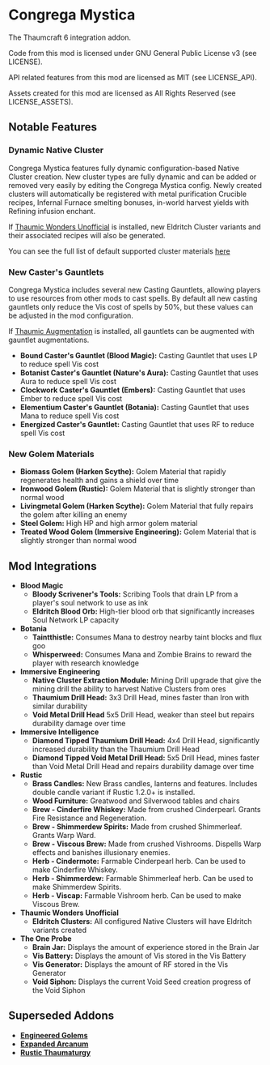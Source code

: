 # Congrega Mystica
The Thaumcraft 6 integration addon.

Code from this mod is licensed under GNU General Public License v3 (see LICENSE).

API related features from this mod are licensed as MIT (see LICENSE_API).

Assets created for this mod are licensed as All Rights Reserved (see LICENSE_ASSETS).

## Notable Features
### Dynamic Native Cluster
Congrega Mystica features fully dynamic configuration-based Native Cluster creation. New cluster types are fully dynamic and can be added or removed very easily by editing the Congrega Mystica config. Newly created clusters will automatically be registered with metal purification Crucible recipes, Infernal Furnace smelting bonuses, in-world harvest yields with Refining infusion enchant. 

If [Thaumic Wonders Unofficial](https://www.curseforge.com/minecraft/mc-mods/thaumic-wonders-unofficial) is installed, new Eldritch Cluster variants and their associated recipes will also be generated.

You can see the full list of default supported cluster materials [here](https://github.com/Elite-Modding-Team/CongregaMystica/blob/main/FEATURES.MD)

### New Caster's Gauntlets
Congrega Mystica includes several new Casting Gauntlets, allowing players to use resources from other mods to cast spells. By default all new casting gauntlets only reduce the Vis cost of spells by 50%, but these values can be adjusted in the mod configuration.

If [Thaumic Augmentation](https://www.curseforge.com/minecraft/mc-mods/thaumic-augmentation) is installed, all gauntlets can be augmented with gauntlet augmentations.

- **Bound Caster's Gauntlet (Blood Magic):** Casting Gauntlet that uses LP to reduce spell Vis cost
- **Botanist Caster's Gauntlet (Nature's Aura):** Casting Gauntlet that uses Aura to reduce spell Vis cost
- **Clockwork Caster's Gauntlet (Embers):** Casting Gauntlet that uses Ember to reduce spell Vis cost
- **Elementium Caster's Gauntlet (Botania):** Casting Gauntlet that uses Mana to reduce spell Vis cost
- **Energized Caster's Gauntlet:** Casting Gauntlet that uses RF to reduce spell Vis cost

### New Golem Materials
- **Biomass Golem (Harken Scythe):** Golem Material that rapidly regenerates health and gains a shield over time
- **Ironwood Golem (Rustic):** Golem Material that is slightly stronger than normal wood
- **Livingmetal Golem (Harken Scythe):** Golem Material that fully repairs the golem after killing an enemy
- **Steel Golem:** High HP and high armor golem material
- **Treated Wood Golem (Immersive Engineering):** Golem Material that is slightly stronger than normal wood

## Mod Integrations
- **Blood Magic**
  - **Bloody Scrivener's Tools:** Scribing Tools that drain LP from a player's soul network to use as ink
  - **Eldritch Blood Orb:** High-tier blood orb that significantly increases Soul Network LP capacity
- **Botania**
  - **Taintthistle:** Consumes Mana to destroy nearby taint blocks and flux goo
  - **Whisperweed:** Consumes Mana and Zombie Brains to reward the player with research knowledge
- **Immersive Engineering**
  - **Native Cluster Extraction Module:** Mining Drill upgrade that give the mining drill the ability to harvest Native Clusters from ores
  - **Thaumium Drill Head:** 3x3 Drill Head, mines faster than Iron with similar durability
  - **Void Metal Drill Head** 5x5 Drill Head, weaker than steel but repairs durability damage over time
- **Immersive Intelligence**
  - **Diamond Tipped Thaumium Drill Head:** 4x4 Drill Head, significantly increased durability than the Thaumium Drill Head
  - **Diamond Tipped Void Metal Drill Head:** 5x5 Drill Head, mines faster than Void Metal Drill Head and repairs durability damage over time
- **Rustic**
  - **Brass Candles:** New Brass candles, lanterns and features. Includes double candle variant if Rustic 1.2.0+ is installed.
  - **Wood Furniture:** Greatwood and Silverwood tables and chairs
  - **Brew - Cinderfire Whiskey:** Made from crushed Cinderpearl. Grants Fire Resistance and Regeneration.
  - **Brew - Shimmerdew Spirits:** Made from crushed Shimmerleaf. Grants Warp Ward.
  - **Brew - Viscous Brew:** Made from crushed Vishrooms. Dispells Warp effects and banishes illusionary enemies.
  - **Herb - Cindermote:** Farmable Cinderpearl herb. Can be used to make Cinderfire Whiskey.
  - **Herb - Shimmerdew:** Farmable Shimmerleaf herb. Can be used to make Shimmerdew Spirits.
  - **Herb - Viscap:** Farmable Vishroom herb. Can be used to make Viscous Brew.
- **Thaumic Wonders Unofficial**
  - **Eldritch Clusters:** All configured Native Clusters will have Eldritch variants created
- **The One Probe**
  - **Brain Jar:** Displays the amount of experience stored in the Brain Jar
  - **Vis Battery:** Displays the amount of Vis stored in the Vis Battery
  - **Vis Generator:** Displays the amount of RF stored in the Vis Generator
  - **Void Siphon:** Displays the current Void Seed creation progress of the Void Siphon

## **Superseded Addons**
- **[Engineered Golems](https://www.curseforge.com/minecraft/mc-mods/engineered-golems)**
- **[Expanded Arcanum](https://www.curseforge.com/minecraft/mc-mods/expanded-arcanum)**
- **[Rustic Thaumaturgy](https://www.curseforge.com/minecraft/mc-mods/rustic-thaumaturgy)**
